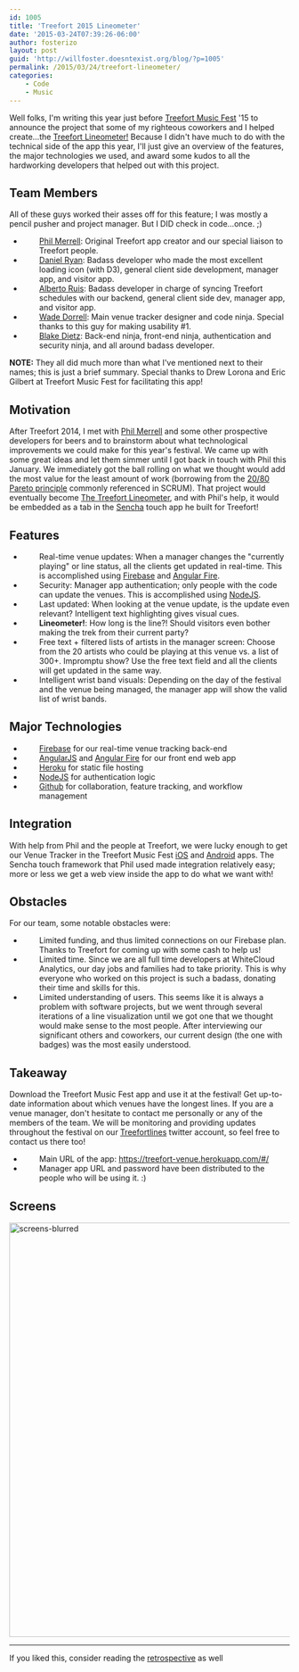 ```yaml
---
id: 1005
title: 'Treefort 2015 Lineometer'
date: '2015-03-24T07:39:26-06:00'
author: fosterizo
layout: post
guid: 'http://willfoster.doesntexist.org/blog/?p=1005'
permalink: /2015/03/24/treefort-lineometer/
categories:
    - Code
    - Music
---
```


Well folks, I'm writing this year just before <a href="http://treefortmusicfest.com" target="_blank">Treefort Music Fest</a> '15 to announce the project that some of my righteous coworkers and I helped create…the <a title="Treefort Lineometer!" href="https://treefort-venue.herokuapp.com/#/" target="_blank">Treefort Lineometer!</a> Because I didn't have much to do with the technical side of the app this year, I'll just give an overview of the features, the major technologies we used, and award some kudos to all the hardworking developers that helped out with this project.
<h2>Team Members</h2>
All of these guys worked their asses off for this feature; I was mostly a pencil pusher and project manager. But I DID check in code…once. ;)
<ul>
 	<li style="padding-left: 30px;"><a href="https://twitter.com/philmerrell" target="_blank">Phil Merrell</a>: Original Treefort app creator and our special liaison to Treefort people.</li>
 	<li style="padding-left: 30px;"><a href="https://twitter.com/dcryan22" target="_blank">Daniel Ryan</a>: Badass developer who made the most excellent loading icon (with D3), general client side development, manager app, and visitor app.</li>
 	<li style="padding-left: 30px;"><a href="https://twitter.com/Birdy_0" target="_blank">Alberto Ruis</a>: Badass developer in charge of syncing Treefort schedules with our backend, general client side dev, manager app, and visitor app.</li>
 	<li style="padding-left: 30px;"><a href="https://twitter.com/waded" target="_blank">Wade Dorrell</a>: Main venue tracker designer and code ninja. Special thanks to this guy for making usability #1.</li>
 	<li style="padding-left: 30px;"><a href="https://twitter.com/DietzTweetz" target="_blank">Blake Dietz</a>: Back-end ninja, front-end ninja, authentication and security ninja, and all around badass developer.</li>
</ul>
<strong>NOTE:</strong> They all did much more than what I've mentioned next to their names; this is just a brief summary. Special thanks to Drew Lorona and Eric Gilbert at Treefort Music Fest for facilitating this app!
<h2>Motivation</h2>
After Treefort 2014, I met with <a href="https://twitter.com/philmerrell" target="_blank">Phil Merrell</a> and some other prospective developers for beers and to brainstorm about what technological improvements we could make for this year's festival. We came up with some great ideas and let them simmer until I got back in touch with Phil this January. We immediately got the ball rolling on what we thought would add the most value for the least amount of work (borrowing from the <a href="http://en.wikipedia.org/wiki/Pareto_principle" target="_blank">20/80 Pareto principle</a> commonly referenced in SCRUM). That project would eventually become <a href="https://treefort-venue.herokuapp.com/#/" target="_blank">The Treefort Lineometer</a>, and with Phil's help, it would be embedded as a tab in the <a href="https://www.sencha.com/products/touch/" target="_blank">Sencha</a> touch app he built for Treefort!
<h2>Features</h2>
<ul>
 	<li style="padding-left: 30px;">Real-time venue updates: When a manager changes the "currently playing" or line status, all the clients get updated in real-time. This is accomplished using <a href="https://www.firebase.com/" target="_blank">Firebase</a> and <a href="https://www.firebase.com/docs/web/libraries/angular/api.html" target="_blank">Angular Fire</a>.</li>
 	<li style="padding-left: 30px;">Security: Manager app authentication; only people with the code can update the venues. This is accomplished using <a href="https://nodejs.org/" target="_blank">NodeJS</a>.</li>
 	<li style="padding-left: 30px;">Last updated: When looking at the venue update, is the update even relevant? Intelligent text highlighting gives visual cues.</li>
 	<li style="padding-left: 30px;"><strong>Lineometer!</strong>: How long is the line?! Should visitors even bother making the trek from their current party?</li>
 	<li style="padding-left: 30px;">Free text + filtered lists of artists in the manager screen: Choose from the 20 artists who could be playing at this venue vs. a list of 300+. Impromptu show? Use the free text field and all the clients will get updated in the same way.</li>
 	<li style="padding-left: 30px;">Intelligent wrist band visuals: Depending on the day of the festival and the venue being managed, the manager app will show the valid list of wrist bands.</li>
</ul>
<h2>Major Technologies</h2>
<ul>
 	<li style="padding-left: 30px;"><a href="https://www.firebase.com/" target="_blank">Firebase</a> for our real-time venue tracking back-end</li>
 	<li style="padding-left: 30px;"><a href="https://angularjs.org/" target="_blank">AngularJS</a> and <a href="https://www.firebase.com/docs/web/libraries/angular/api.html" target="_blank">Angular Fire</a> for our front end web app</li>
 	<li style="padding-left: 30px;"><a href="https://www.heroku.com/" target="_blank">Heroku</a> for static file hosting</li>
 	<li style="padding-left: 30px;"><a href="https://nodejs.org/" target="_blank">NodeJS</a> for authentication logic</li>
 	<li style="padding-left: 30px;"><a href="https://github.com" target="_blank">Github</a> for collaboration, feature tracking, and workflow management</li>
</ul>
<h2>Integration</h2>
With help from Phil and the people at Treefort, we were lucky enough to get our Venue Tracker in the Treefort Music Fest <a href="https://itunes.apple.com/us/app/treefort-music-fest/id608181277">iOS</a> and <a href="https://play.google.com/store/apps/details?id=com.treefortmusicfest.treefort&amp;hl=en">Android</a> apps. The Sencha touch framework that Phil used made integration relatively easy; more or less we get a web view inside the app to do what we want with!
<h2>Obstacles</h2>
For our team, some notable obstacles were:
<ul>
 	<li style="padding-left: 30px;">Limited funding, and thus limited connections on our Firebase plan. Thanks to Treefort for coming up with some cash to help us!</li>
 	<li style="padding-left: 30px;">Limited time. Since we are all full time developers at WhiteCloud Analytics, our day jobs and families had to take priority. This is why everyone who worked on this project is such a badass, donating their time and skills for this.</li>
 	<li style="padding-left: 30px;">Limited understanding of users. This seems like it is always a problem with software projects, but we went through several iterations of a line visualization until we got one that we thought would make sense to the most people. After interviewing our significant others and coworkers, our current design (the one with badges) was the most easily understood.</li>
</ul>
<h2>Takeaway</h2>
Download the Treefort Music Fest app and use it at the festival! Get up-to-date information about which venues have the longest lines. If you are a venue manager, don't hesitate to contact me personally or any of the members of the team. We will be monitoring and providing updates throughout the festival on our <a href="https://twitter.com/treefortlines" target="_blank">Treefortlines</a> twitter account, so feel free to contact us there too!
<ul>
 	<li style="padding-left: 30px;">Main URL of the app: <a href="https://treefort-venue.herokuapp.com/#/" target="_blank">https://treefort-venue.herokuapp.com/#/
</a></li>
 	<li style="padding-left: 30px;">Manager app URL and password have been distributed to the people who will be using it. :)</li>
</ul>
<h2>Screens</h2>
<a href="https://fosteri.zone/wp-content/uploads/2015/03/screens-blurred.png"><img class="aligncenter size-full wp-image-1028" src="https://fosteri.zone/wp-content/uploads/2015/03/screens-blurred.png" alt="screens-blurred" width="1015" height="743" /></a>
<hr />
If you liked this, consider reading the <a title="Treefort 2015 Lineometer Retrospective" href="https://fosteri.zone/2015/04/02/treefort-lineometer-retrospective/">retrospective</a> as well